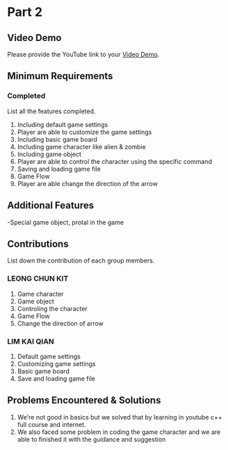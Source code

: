 # Part 2

## Video Demo

Please provide the YouTube link to your [Video Demo](https://youtu.be/Xs_-3fB89Vs).

## Minimum Requirements

### Completed

List all the features completed.

1. Including default game settings
2. Player are able to customize the game settings
3. Including basic game board
4. Including game character like alien & zombie
5. Including game object
6. Player are able to control the character using the specific command
7. Saving and loading game file
8. Game Flow
9. Player are able change the direction of the arrow

## Additional Features

-Special game object, protal in the game

## Contributions

List down the contribution of each group members.

### LEONG CHUN KIT

1. Game character
2. Game object
3. Controling the character
4. Game Flow
5. Change the direction of arrow

### LIM KAI QIAN

1. Default game settings
2. Customizing game settings
3. Basic game board
4. Save and loading game file

## Problems Encountered & Solutions

1. We're not good in basics but we solved that by learning in youtube c++ full course and internet.
2. We also faced some problem in coding the game character and we are able to finished it with the guidance and suggestion